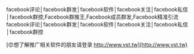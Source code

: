 facebook评论│facebook群发│facebook软件│facebook关注│facebook私信│facebook群控,Facebook群推王,Facebook成员群发,Facebook精准引流
facebook评论│facebook群发│facebook软件│facebook关注│facebook私信│facebook群控

[😍想了解推广相关软件的朋友请登录 http://www.vst.tw](http://www.vst.tw)



